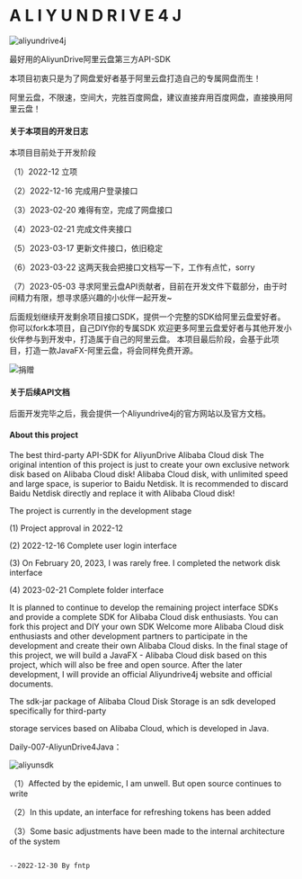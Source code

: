 # A L I Y U N D R I V E 4 J
![aliyundrive4j](https://user-images.githubusercontent.com/46984923/220074604-73469071-385f-432b-a856-bc8e0649e50d.jpeg)

最好用的AliyunDrive阿里云盘第三方API-SDK

本项目初衷只是为了网盘爱好者基于阿里云盘打造自己的专属网盘而生！

阿里云盘，不限速，空间大，完胜百度网盘，建议直接弃用百度网盘，直接换用阿里云盘！

#### 关于本项目的开发日志
本项目目前处于开发阶段

（1）2022-12 立项

（2）2022-12-16 完成用户登录接口

（3）2023-02-20 难得有空，完成了网盘接口

（4）2023-02-21 完成文件夹接口

（5）2023-03-17 更新文件接口，依旧稳定

（6）2023-03-22 这两天我会把接口文档写一下，工作有点忙，sorry

（7）2023-05-03 寻求阿里云盘API贡献者，目前在开发文件下载部分，由于时间精力有限，想寻求感兴趣的小伙伴一起开发~ 

后面规划继续开发剩余项目接口SDK，提供一个完整的SDK给阿里云盘爱好者。
你可以fork本项目，自己DIY你的专属SDK
欢迎更多阿里云盘爱好者与其他开发小伙伴参与到开发中，打造属于自己的阿里云盘。
本项目最后阶段，会基于此项目，打造一款JavaFX-阿里云盘，将会同样免费开源。

![捐赠](https://user-images.githubusercontent.com/46984923/225874548-9e239dfa-9d4d-4c47-8508-df39267647ed.png)


#### 关于后续API文档
后面开发完毕之后，我会提供一个Aliyundrive4j的官方网站以及官方文档。

#### About this project
The best third-party API-SDK for AliyunDrive Alibaba Cloud disk
The original intention of this project is just to create your own exclusive network disk based on Alibaba Cloud disk!
Alibaba Cloud disk, with unlimited speed and large space, is superior to Baidu Netdisk. It is recommended to discard Baidu Netdisk directly and replace it with Alibaba Cloud disk!

The project is currently in the development stage

(1) Project approval in 2022-12

(2) 2022-12-16 Complete user login interface

(3) On February 20, 2023, I was rarely free. I completed the network disk interface

(4) 2023-02-21 Complete folder interface

It is planned to continue to develop the remaining project interface SDKs and provide a complete SDK for Alibaba Cloud disk enthusiasts.
You can fork this project and DIY your own SDK
Welcome more Alibaba Cloud disk enthusiasts and other development partners to participate in the development and create their own Alibaba Cloud disks.
In the final stage of this project, we will build a JavaFX - Alibaba Cloud disk based on this project, which will also be free and open source.
After the later development, I will provide an official Aliyundrive4j website and official documents.

The sdk-jar package of Alibaba Cloud Disk Storage is an sdk developed specifically for third-party 

storage services based on Alibaba Cloud, which is developed in Java.

Daily-007-AliyunDrive4Java：

![aliyunsdk](https://user-images.githubusercontent.com/46984923/207824779-082953c9-b0b1-45ee-8959-309d3ad1cfb8.png)

（1）Affected by the epidemic, I am unwell. But open source continues to write

（2）In this update, an interface for refreshing tokens has been added

（3）Some basic adjustments have been made to the internal architecture of the system

                                                                          --2022-12-30 By fntp
